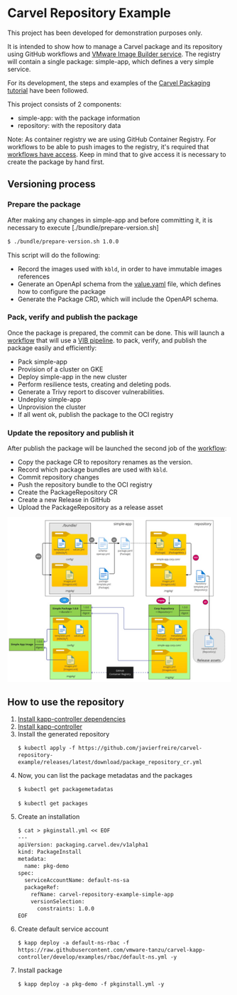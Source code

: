 # Carvel Repository Example

This project has been developed for demonstration purposes only.

It is intended to show how to manage a Carvel package and its repository using GitHub workflows and
[VMware Image Builder service](https://github.com/vmware-labs/vmware-image-builder-action).
The registry will contain a single package: simple-app, which defines a very simple service.

For its development, the steps and examples of the
[Carvel Packaging tutorial](https://carvel.dev/kapp-controller/docs/v0.34.0/packaging-tutorial/) have been followed.

This project consists of 2 components:
- simple-app: with the package information
- repository: with the repository data

Note: As container registry we are using GitHub Container Registry. For workflows to be able to push images to the registry, it's required
that [workflows have access](https://docs.github.com/en/packages/learn-github-packages/configuring-a-packages-access-control-and-visibility#ensuring-workflow-access-to-your-package).
Keep in mind that to give access it is necessary to create the package by hand first.

## Versioning process

### Prepare the package

After making any changes in simple-app and before committing it, it is necessary to execute [./bundle/prepare-version.sh]

```bash
$ ./bundle/prepare-version.sh 1.0.0
```

This script will do the following:

- Record the images used with `kbld`, in order to have immutable images references
- Generate an OpenApI schema from the [value.yaml](./simple-app/bundle/config/values.yml) file, which defines how to configure the package
- Generate the Package CRD, which will include the OpenAPI schema.

### Pack, verify and publish the package

Once the package is prepared, the commit can be done. This will launch a [workflow](.github/workflows/simple-app.yml) that will use a
[VIB pipeline](.vib/simple-app.json).  to pack, verify, and publish the package easily and efficiently:

- Pack simple-app
- Provision of a cluster on GKE
- Deploy simple-app in the new cluster
- Perform resilience tests, creating and deleting pods.
- Generate a Trivy report to discover vulnerabilities.
- Undeploy simple-app
- Unprovision the cluster
- If all went ok, publish the package to the OCI registry

### Update the repository and publish it

After publish the package will be launched the second job of the [workflow](.github/workflows/simple-app.yml):
- Copy the package CR to repository renames as the version.
- Record which package bundles are used with `kbld`.
- Commit repository changes
- Push the repository bundle to the OCI registry
- Create the PackageRepository CR
- Create a new Release in GitHub
- Upload the PackageRepository as a release asset

![Diagram](assets/diagram.jpg)

## How to use the repository

1. [Install kapp-controller dependencies](https://carvel.dev/kapp-controller/docs/v0.34.0/packaging-tutorial/#installing-kapp-controller-dependencies)
2. [Install kapp-controller](https://carvel.dev/kapp-controller/docs/v0.34.0/packaging-tutorial/#i-believe-i-was-promised-kapp-controller)
3. Install the generated repository
    ```shell
    $ kubectl apply -f https://github.com/javierfreire/carvel-repository-example/releases/latest/download/package_repository_cr.yml
    ```
4. Now, you can list the package metadatas and the packages
    ```shell
    $ kubectl get packagemetadatas
   
    $ kubectl get packages
    ```
5. Create an installation
    ```shell
    $ cat > pkginstall.yml << EOF
    ---
    apiVersion: packaging.carvel.dev/v1alpha1
    kind: PackageInstall
    metadata:
      name: pkg-demo
    spec:
      serviceAccountName: default-ns-sa
      packageRef:
        refName: carvel-repository-example-simple-app
        versionSelection:
          constraints: 1.0.0
    EOF
    ```
6. Create default service account  
    ```shell
    $ kapp deploy -a default-ns-rbac -f https://raw.githubusercontent.com/vmware-tanzu/carvel-kapp-controller/develop/examples/rbac/default-ns.yml -y
    ```
8. Install package
    ```shell
    $ kapp deploy -a pkg-demo -f pkginstall.yml -y
    ```
